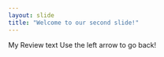 ```yaml
---
layout: slide
title: "Welcome to our second slide!"
---
```

My Review text
Use the left arrow to go back!
